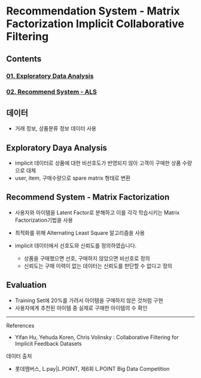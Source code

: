 # Recommendation System - Matrix Factorization Implicit Collaborative Filtering

## Contents
### [01. Exploratory Data Analysis](https://github.com/hojisu/recommendation-project/blob/master/01-Exploratory-Data-Analysis/01-Exploratory-Data-Analysis.ipynb)
### [02. Recommend System - ALS](https://github.com/hojisu/recommendation-project/blob/master/02-Recommend-System-ALS/02-Recommend-System-ALS.ipynb)

## 데이터
- 거래 정보, 상품분류 정보 데이터 사용


## Exploratory Daya Analysis
- implicit 데이터로 상품에 대한 비선호도가 반영되지 않아 고객이 구매한 상품 수량으로 대체 
- user, item, 구매수량으로 spare matrix 형태로 변환


## Recommend System - Matrix Factorization
- 사용자와 아이템을 Latent Factor로 분해하고 이를 각각 학습시키는 Matrix Factorization기법을 사용
- 최적화를 위해 Alternating Least Square 알고리즘을 사용

- implicit 데이터에서 선호도와 신뢰도를 정의하였습니다. 
  - 상품을 구매했으면 선호, 구매하지 않았으면 비선호로 정의
  - 신뢰도는 구매 이력이 없는 데이터는 신뢰도를 판단할 수 없다고 정의


## Evaluation
- Training Set에 20%를 가려서 아이템을 구매하지 않은 것처럼 구현 
- 사용자에게 추천된 아이템 중 실제로 구매한 아이템의 수 확인 


_________________________________________________________________________________________________________
References
- Yifan Hu, Yehuda Koren, Chris Volinsky : Collaborative Filtering for Implicit Feedback Datasets

데이터 출처  
- 롯데멤버스, L.pay|L.POINT, 제6회 L.POINT Big Data Competition
